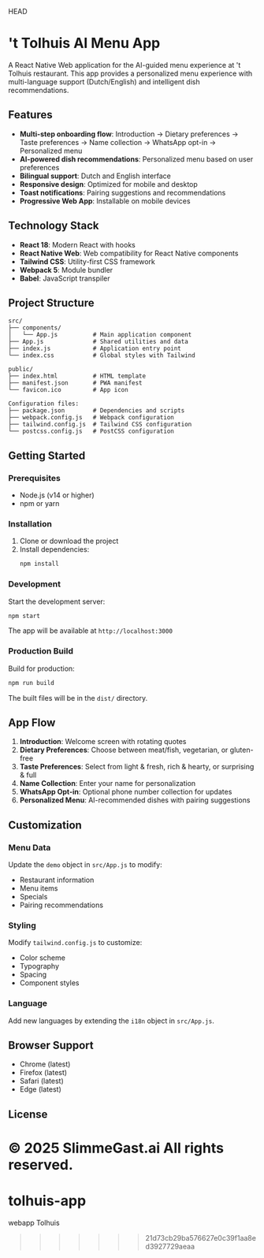 HEAD
# 't Tolhuis AI Menu App

A React Native Web application for the AI-guided menu experience at 't Tolhuis restaurant. This app provides a personalized menu experience with multi-language support (Dutch/English) and intelligent dish recommendations.

## Features

- **Multi-step onboarding flow**: Introduction → Dietary preferences → Taste preferences → Name collection → WhatsApp opt-in → Personalized menu
- **AI-powered dish recommendations**: Personalized menu based on user preferences
- **Bilingual support**: Dutch and English interface
- **Responsive design**: Optimized for mobile and desktop
- **Toast notifications**: Pairing suggestions and recommendations
- **Progressive Web App**: Installable on mobile devices

## Technology Stack

- **React 18**: Modern React with hooks
- **React Native Web**: Web compatibility for React Native components
- **Tailwind CSS**: Utility-first CSS framework
- **Webpack 5**: Module bundler
- **Babel**: JavaScript transpiler

## Project Structure

```
src/
├── components/
│   └── App.js          # Main application component
├── App.js              # Shared utilities and data
├── index.js            # Application entry point
└── index.css           # Global styles with Tailwind

public/
├── index.html          # HTML template
├── manifest.json       # PWA manifest
└── favicon.ico         # App icon

Configuration files:
├── package.json        # Dependencies and scripts
├── webpack.config.js   # Webpack configuration
├── tailwind.config.js  # Tailwind CSS configuration
└── postcss.config.js   # PostCSS configuration
```

## Getting Started

### Prerequisites

- Node.js (v14 or higher)
- npm or yarn

### Installation

1. Clone or download the project
2. Install dependencies:
   ```bash
   npm install
   ```

### Development

Start the development server:
```bash
npm start
```

The app will be available at `http://localhost:3000`

### Production Build

Build for production:
```bash
npm run build
```

The built files will be in the `dist/` directory.

## App Flow

1. **Introduction**: Welcome screen with rotating quotes
2. **Dietary Preferences**: Choose between meat/fish, vegetarian, or gluten-free
3. **Taste Preferences**: Select from light & fresh, rich & hearty, or surprising & full
4. **Name Collection**: Enter your name for personalization
5. **WhatsApp Opt-in**: Optional phone number collection for updates
6. **Personalized Menu**: AI-recommended dishes with pairing suggestions

## Customization

### Menu Data
Update the `demo` object in `src/App.js` to modify:
- Restaurant information
- Menu items
- Specials
- Pairing recommendations

### Styling
Modify `tailwind.config.js` to customize:
- Color scheme
- Typography
- Spacing
- Component styles

### Language
Add new languages by extending the `i18n` object in `src/App.js`.

## Browser Support

- Chrome (latest)
- Firefox (latest)
- Safari (latest)
- Edge (latest)

## License

© 2025 SlimmeGast.ai All rights reserved.
=======
# tolhuis-app
webapp Tolhuis
>>>>>>> 21d73cb29ba576627e0c39f1aa8ed3927729aeaa

